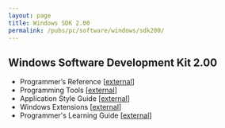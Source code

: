 ```yaml
---
layout: page
title: Windows SDK 2.00
permalink: /pubs/pc/software/windows/sdk200/
---
```


Windows Software Development Kit 2.00
---

* Programmer’s Reference [[external](http://www.os2museum.com/files/docs/win20sdk/windows-2.0-sdk-prgref-1987.pdf)]
* Programming Tools [[external](http://www.os2museum.com/files/docs/win20sdk/windows-2.0-sdk-tools-1987.pdf)]
* Application Style Guide [[external](http://www.os2museum.com/files/docs/win20sdk/windows-2.0-sdk-styleguide-1987.pdf)]
* Windows Extensions [[external](http://www.os2museum.com/files/docs/win20sdk/windows-2.0-sdk-extensions-1987.pdf)]
* Programmer's Learning Guide [[external](http://www.os2museum.com/files/docs/win20sdk/windows-2.0-sdk-lguide-1987.pdf)]
